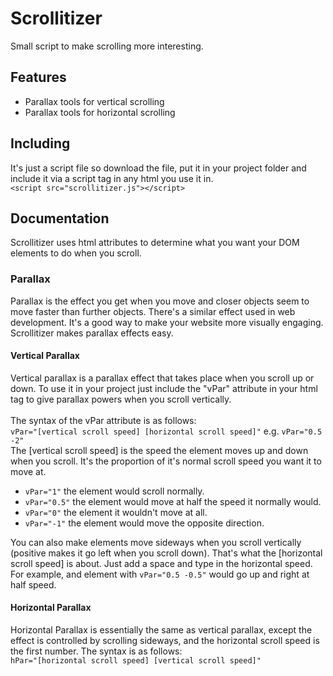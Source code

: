 # Scrollitizer
Small script to make scrolling more interesting.

## Features
- Parallax tools for vertical scrolling
- Parallax tools for horizontal scrolling

## Including
It's just a script file so download the file, put it in your project folder and include it via a script tag in any html you use it in.<br/>
`<script src="scrollitizer.js"></script>`

## Documentation
Scrollitizer uses html attributes to determine what you want your DOM elements to do when you scroll.
### Parallax
Parallax is the effect you get when you move and closer objects seem to move faster than further objects. There's a similar effect used in web development. It's a good way to make your website more visually engaging. Scrollitizer makes parallax effects easy.
#### Vertical Parallax
Vertical parallax is a parallax effect that takes place when you scroll up or down. To use it in your project just include the "vPar" attribute in your html tag to give parallax powers when you scroll vertically. <br/><br/>
The syntax of the vPar attribute is as follows: <br/>
`vPar="[vertical scroll speed] [horizontal scroll speed]"` e.g. `vPar="0.5 -2"`<br/>
The [vertical scroll speed] is the speed the element moves up and down when you scroll.
It's the proportion of it's normal scroll speed you want it to move at.
- `vPar="1"` the element would scroll normally.
- `vPar="0.5"` the element would move at half the speed it normally would.
- `vPar="0"` the element it wouldn't move at all.
- `vPar="-1"` the element would move the opposite direction.

You can also make elements move sideways when you scroll vertically (positive makes it go left when you scroll down). That's what the [horizontal scroll speed] is about. Just add a space and type in the horizontal speed. For example, and element with `vPar="0.5 -0.5"` would go up and right at half speed.
#### Horizontal Parallax
Horizontal Parallax is essentially the same as vertical parallax, except the effect is controlled by scrolling sideways, and the horizontal scroll speed is the first number.
The syntax is as follows:<br/>
`hPar="[horizontal scroll speed] [vertical scroll speed]"`
